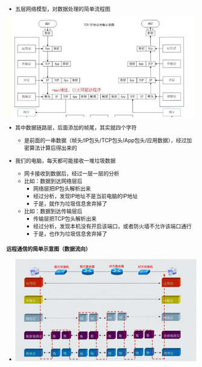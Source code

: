 - 五层网络模型，对数据处理的简单流程图
<img src='../../imgs/img41.png' />

- 其中数据链路层，后面添加的帧尾，其实就四个字符
  - 是前面的一串数据（帧头/IP包头/TCP包头/App包头/应用数据），经过加密算法计算后得出来的

- 我们的电脑，每天都可能接收一堆垃圾数据
  - 网卡接收到数据后，经过一层一层的分析
  - 比如：数据到达网络层后
    - 网络层把IP包头解析出来
    - 经过分析，发现IP地址不是当前电脑的IP地址
    - 于是，就作为垃圾信息舍弃掉了
  - 比如：数据到达传输层后
    - 传输层把TCP包头解析出来
    - 经过分析，发现本机没有开启该端口，或者防火墙不允许该端口通行
    - 于是，也作为垃圾信息舍弃掉了


#### 远程通信的简单示意图（数据流向）
- <img src='../../imgs/img49.png' />
